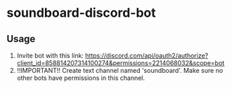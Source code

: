 # soundboard-discord-bot

##  Usage
1. Invite bot with this link: https://discord.com/api/oauth2/authorize?client_id=858814207314100274&permissions=2214068032&scope=bot
2. !!IMPORTANT!! Create text channel named 'soundboard'. Make sure no other bots have permissions in this channel.